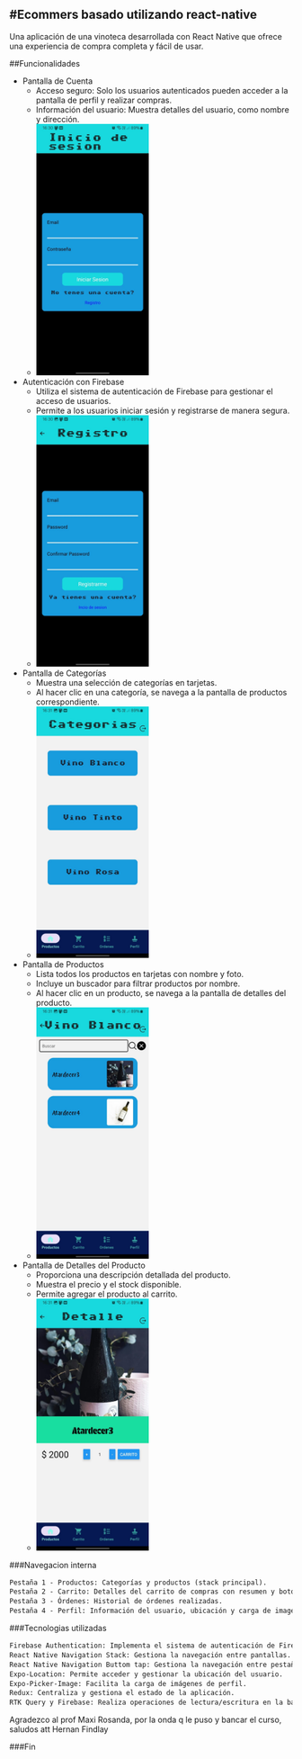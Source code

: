 #Ecommers basado utilizando react-native
-------------

Una aplicación de una vinoteca desarrollada con React Native que ofrece una experiencia de compra completa y fácil de usar.

##Funcionalidades


+ Pantalla de Cuenta
    * Acceso seguro: Solo los usuarios autenticados pueden acceder a la pantalla de perfil y realizar compras.
    * Información del usuario: Muestra detalles del usuario, como nombre y dirección.
    * <img src="./screenshot/I S.jpg" width="200">
+ Autenticación con Firebase
	* Utiliza el sistema de autenticación de Firebase para gestionar el acceso de usuarios.
	* Permite a los usuarios iniciar sesión y registrarse de manera segura.
    * <img src="./screenshot/REGIS.jpg" width="200">
+ Pantalla de Categorías
	* Muestra una selección de categorías en tarjetas.
	* Al hacer clic en una categoría, se navega a la pantalla de productos correspondiente.
    * <img src="./screenshot/CATE.jpg" width="200">
+ Pantalla de Productos
	* Lista todos los productos en tarjetas con nombre y foto.
	* Incluye un buscador para filtrar productos por nombre.
	* Al hacer clic en un producto, se navega a la pantalla de detalles del producto.
    * <img src="./screenshot/SUBCATE.jpg" width="200">
+ Pantalla de Detalles del Producto
	* Proporciona una descripción detallada del producto.
	* Muestra el precio y el stock disponible.
	* Permite agregar el producto al carrito.
    * <img src="./screenshot/PRODC.jpg" width="200">
   
###Navegacion interna
```html 
Pestaña 1 - Productos: Categorías y productos (stack principal).
Pestaña 2 - Carrito: Detalles del carrito de compras con resumen y botón para finalizar la orden.
Pestaña 3 - Órdenes: Historial de órdenes realizadas.
Pestaña 4 - Perfil: Información del usuario, ubicación y carga de imagen de perfil.

```
###Tecnologias utilizadas
```html 
Firebase Authentication: Implementa el sistema de autenticación de Firebase para gestionar la seguridad de la aplicación.
React Native Navigation Stack: Gestiona la navegación entre pantallas.
React Native Navigation Buttom tap: Gestiona la navegación entre pestañas.
Expo-Location: Permite acceder y gestionar la ubicación del usuario.
Expo-Picker-Image: Facilita la carga de imágenes de perfil.
Redux: Centraliza y gestiona el estado de la aplicación.
RTK Query y Firebase: Realiza operaciones de lectura/escritura en la base de datos.
```

Agradezco al prof Maxi Rosanda, por la onda q le puso y bancar el curso, saludos att Hernan Findlay

###Fin